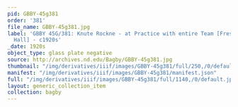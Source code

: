 ```yaml
---
pid: GBBY-45g381
order: '381'
file_name: GBBY-45g381.jpg
label: 'GBBY 45G/381: Knute Rockne - at Practice with entire Team [Freshman or Sophomore
  Hall] - c1920s'
_date: 1920s
object_type: glass plate negative
source: http://archives.nd.edu/Bagby/GBBY-45g381.jpg
thumbnail: "/img/derivatives/iiif/images/GBBY-45g381/full/250,/0/default.jpg"
manifest: "/img/derivatives/iiif/images/GBBY-45g381/manifest.json"
full: "/img/derivatives/iiif/images/GBBY-45g381/full/1140,/0/default.jpg"
layout: generic_collection_item
collection: bagby
---
```

